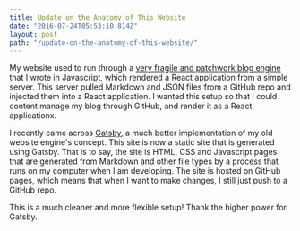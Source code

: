 ```yaml
---
title: Update on the Anatomy of This Website
date: "2016-07-24T05:53:10.814Z"
layout: post
path: "/update-on-the-anatomy-of-this-website/"
---
```


My website used to run through a [very fragile and patchwork blog engine](https://github.com/OpenSourceMe/Website) that I wrote in Javascript, which rendered a React application from a simple server. This server pulled Markdown and JSON files from a GitHub repo and injected them into a React application. I wanted this setup so that I could content manage my blog through GitHub, and render it as a React applicationx.

I recently came across [Gatsby](https://github.com/gatsbyjs/gatsby), a much better implementation of my old website engine's concept. This site is now a static site that is generated using Gatsby. That is to say, the site is HTML, CSS and Javascript pages that are generated from Markdown and other file types by a process that runs on my computer when I am developing. The site is hosted on GitHub pages, which means that when I want to make changes, I still just push to a GitHub repo.

This is a much cleaner and more flexible setup! Thank the higher power for Gatsby.